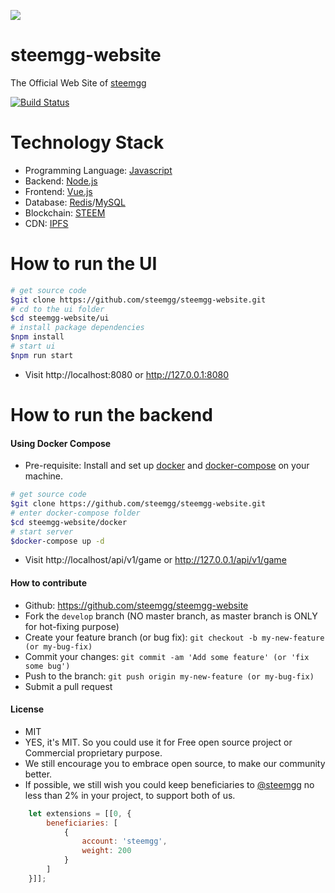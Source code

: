 ![](https://github.com/steemgg/ui-resource/blob/master/image/steemgg-website-readme/i-love-coding.gif)

# steemgg-website

The Official Web Site of [steemgg](https://steemgg.com)

[![Build Status](https://travis-ci.org/steemgg/steemgg-website.svg?branch=develop)](https://travis-ci.org/steemgg/steemitgame-website)

# Technology Stack

* Programming Language: [Javascript](https://en.wikipedia.org/wiki/JavaScript)
* Backend: [Node.js](https://nodejs.org)
* Frontend: [Vue.js](https://vuejs.org)
* Database: [Redis](https://redis.io)/[MySQL](https://www.mysql.com)
* Blockchain: [STEEM](https://steem.io)
* CDN: [IPFS](https://ipfs.io)

# How to run the UI
```bash
# get source code
$git clone https://github.com/steemgg/steemgg-website.git
# cd to the ui folder  
$cd steemgg-website/ui
# install package dependencies
$npm install 
# start ui
$npm run start 
```
* Visit http://localhost:8080 or http://127.0.0.1:8080

# How to run the backend

#### Using Docker Compose

* Pre-requisite: Install and set up [docker](https://docs.docker.com/engine/installation/) and [docker-compose](https://docs.docker.com/compose/install/) on your machine.

```bash
# get source code
$git clone https://github.com/steemgg/steemgg-website.git
# enter docker-compose folder
$cd steemgg-website/docker
# start server
$docker-compose up -d
```
* Visit http://localhost/api/v1/game or http://127.0.0.1/api/v1/game

#### How to contribute

* Github: https://github.com/steemgg/steemgg-website
* Fork the `develop` branch (NO master branch, as master branch is ONLY for hot-fixing purpose)
* Create your feature branch (or bug fix): `git checkout -b my-new-feature (or my-bug-fix)`
* Commit your changes: `git commit -am 'Add some feature' (or 'fix some bug')`
* Push to the branch: `git push origin my-new-feature (or my-bug-fix)`
* Submit a pull request

#### License

* MIT
* YES, it's MIT. So you could use it for Free open source project or Commercial proprietary purpose.
* We still encourage you to embrace open source, to make our community better.
* If possible, we still wish you could keep beneficiaries to [@steemgg](https://steemit.com/@steemgg) no less than 2% in your project, to support both of us.
```javascript
    let extensions = [[0, {
        beneficiaries: [
            {
                account: 'steemgg',
                weight: 200
            }
        ]
    }]];
```
